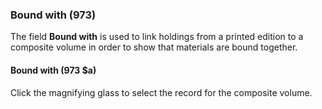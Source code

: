 ### Bound with (973)

The field **Bound with** is used to link holdings from a printed edition to a composite volume in order to show that materials are bound together.

#### Bound with (973 $a)

Click the magnifying glass to select the record for the composite volume.
